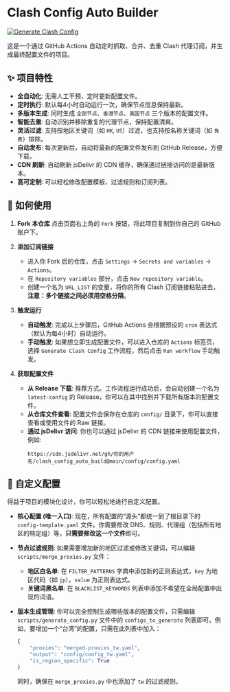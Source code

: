 # Clash Config Auto Builder

[![Generate Clash Config](https://github.com/busymilk/clash_config_auto_build/actions/workflows/clash-config.yml/badge.svg)](https://github.com/busymilk/clash_config_auto_build/actions/workflows/clash-config.yml)

这是一个通过 GitHub Actions 自动定时抓取、合并、去重 Clash 代理订阅，并生成最终配置文件的项目。

## ✨ 项目特性

- **全自动化**: 无需人工干预，定时更新配置文件。
- **定时执行**: 默认每4小时自动运行一次，确保节点信息保持最新。
- **多版本生成**: 同时生成 `全部节点`、`香港节点`、`美国节点` 三个版本的配置文件。
- **智能去重**: 自动识别并移除重复的代理节点，保持配置清爽。
- **灵活过滤**: 支持按地区关键词（如 `HK`, `US`）过滤，也支持按名称关键词（如 `免费`）排除。
- **自动发布**: 每次更新后，自动将最新的配置文件发布到 GitHub Release，方便下载。
- **CDN 刷新**: 自动刷新 jsDelivr 的 CDN 缓存，确保通过链接访问的是最新版本。
- **高可定制**: 可以轻松修改配置模板、过滤规则和订阅列表。

## 🚀 如何使用

1.  **Fork 本仓库**
    点击页面右上角的 `Fork` 按钮，将此项目复制到你自己的 GitHub 账户下。

2.  **添加订阅链接**
    - 进入你 Fork 后的仓库，点击 `Settings` -> `Secrets and variables` -> `Actions`。
    - 在 `Repository variables` 部分，点击 `New repository variable`。
    - 创建一个名为 `URL_LIST` 的变量，将你的所有 Clash 订阅链接粘贴进去，**注意：多个链接之间必须用空格分隔**。

3.  **触发运行**
    - **自动触发**: 完成以上步骤后，GitHub Actions 会根据预设的 `cron` 表达式（默认为每4小时）自动运行。
    - **手动触发**: 如果想立即生成配置文件，可以进入仓库的 `Actions` 标签页，选择 `Generate Clash Config` 工作流程，然后点击 `Run workflow` 手动触发。

4.  **获取配置文件**
    - **从 Release 下载**: 推荐方式。工作流程运行成功后，会自动创建一个名为 `latest-config` 的 Release，你可以在其中找到并下载所有版本的配置文件。
    - **从仓库文件查看**: 配置文件会保存在仓库的 `config/` 目录下，你可以直接查看或使用文件的 Raw 链接。
    - **通过 jsDelivr 访问**: 你也可以通过 jsDelivr 的 CDN 链接来使用配置文件，例如:
      ```
      https://cdn.jsdelivr.net/gh/你的用户名/clash_config_auto_build@main/config/config.yaml
      ```

## 🔧 自定义配置

得益于项目的模块化设计，你可以轻松地进行自定义配置。

- **核心配置 (唯一入口)**:
  现在，所有配置的“源头”都统一到了根目录下的 `config-template.yaml` 文件。你需要修改 DNS、规则、代理组（包括所有地区的特定组）等，**只需要修改这一个文件**即可。

- **节点过滤规则**:
  如果需要增加新的地区过滤或修改关键词，可以编辑 `scripts/merge_proxies.py` 文件：
  - **地区白名单**: 在 `FILTER_PATTERNS` 字典中添加新的正则表达式，`key` 为地区代码（如 `jp`），`value` 为正则表达式。
  - **关键词黑名单**: 在 `BLACKLIST_KEYWORDS` 列表中添加不希望在全局配置中出现的词语。

- **版本生成管理**:
  你可以完全控制生成哪些版本的配置文件，只需编辑 `scripts/generate_config.py` 文件中的 `configs_to_generate` 列表即可。例如，要增加一个“台湾”的配置，只需在此列表中加入：
  ```python
  {
      "proxies": "merged-proxies_tw.yaml",
      "output": "config/config_tw.yaml",
      "is_region_specific": True
  }
  ```
  同时，确保在 `merge_proxies.py` 中也添加了 `tw` 的过滤规则。